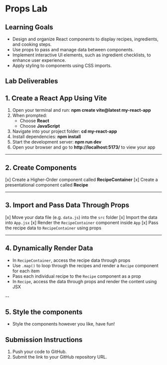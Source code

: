 # Props Lab

## Learning Goals

- Design and organize React components to display recipes, ingredients, and cooking steps.
- Use props to pass and manage data between components.
- Implement interactive UI elements, such as ingredient checklists, to enhance user experience.
- Apply styling to components using CSS imports.

## Lab Deliverables

## 1. Create a React App Using Vite

1. Open your terminal and run: **npm create vite@latest my-react-app**
2. When prompted:
   - Choose **React**
   - Choose **JavaScript**
3. Navigate into your project folder: **cd my-react-app**
4. Install dependencies: **npm install**
5. Start the development server: **npm run dev**
6. Open your browser and go to **http://localhost:5173/** to view your app

---

## 2. Create Components

[x] Create a Higher-Order component called **RecipeContainer**
[x] Create a presentational component called **Recipe**

---

## 3. Import and Pass Data Through Props

[x] Move your data file (e.g. `data.js`) into the `src` folder
[x] Import the data into `App.jsx`
[x] Render the `RecipeContainer` component inside `App`
[x] Pass the recipe data to `RecipeContainer` using props

---

## 4. Dynamically Render Data

- In `RecipeContainer`, access the recipe data through props
- Use `.map()` to loop through the recipes and render a `Recipe` component for each item
- Pass each individual recipe to the `Recipe` component as a prop
- In `Recipe`, access the data through props and render the content using JSX

--

## 5. Style the components

- Style the components however you like, have fun!

## Submission Instructions

1. Push your code to GitHub.
2. Submit the link to your GitHub repository URL.

